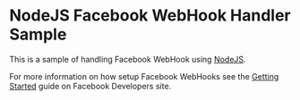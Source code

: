 # NodeJS Facebook WebHook Handler Sample

This is a sample of handling Facebook WebHook using [NodeJS](https://nodejs.org).

For more information on how setup Facebook WebHooks see the [Getting Started](https://developers.facebook.com/docs/graph-api/webhooks/getting-started) guide on Facebook Developers site.
